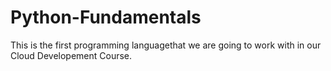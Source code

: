 # Python-Fundamentals

This is the first programming languagethat we are going to work with in our Cloud Developement Course.
